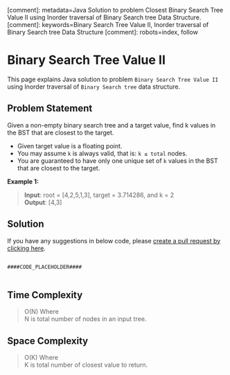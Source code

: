 [comment]: metadata=Java Solution to problem Closest Binary Search Tree Value II using Inorder traversal of Binary Search tree Data Structure.
[comment]: keywords=Binary Search Tree Value II, Inorder traversal of Binary Search tree Data Structure
[comment]: robots=index, follow


<h1>Binary Search Tree Value II</h1>
<p>
This page explains Java solution to problem <code class="inline">Binary Search Tree Value II</code> using Inorder traversal of <code class="inline">Binary Search tree</code> data structure.
</p>


<h2 class="heading">Problem Statement</h2>
<p>
Given a non-empty binary search tree and a target value, find k values in the BST that are closest to the target.
</p>
<ul>
    <li>Given target value is a floating point.</li>
    <li>You may assume <code class="inline">k</code> is always valid, that is: <code class="inline">k ≤ total</code> nodes.</li>
    <li>You are guaranteed to have only one unique set of <code class="inline">k</code> values in the BST that are closest to the target.</li>
</ul>

<b>Example 1:</b>
<blockquote>
<p>
<b>Input</b>: root = [4,2,5,1,3], target = 3.714286, and k = 2<br/>
<b>Output</b>: [4,3]<br/>
</p>
</blockquote>


<h2 class="heading">Solution</h2>
If you have any suggestions in below code, please <a href="####LINK_PLACEHOLDER####" target="_blank" rel="noopener noreferrer" class="absolute">create a pull request by clicking here</a>.
<pre>
<code class="language-java">
####CODE_PLACEHOLDER####
</code>
</pre>


<h2 class="heading">Time Complexity</h2>
<blockquote>
<p>
O(N) Where <br />
N is total number of nodes in an input tree.
</p>
</blockquote>


<h2 class="heading">Space Complexity</h2>
<blockquote>
<p>
O(K) Where <br />
K is total number of closest value to return.
</p>
</blockquote>